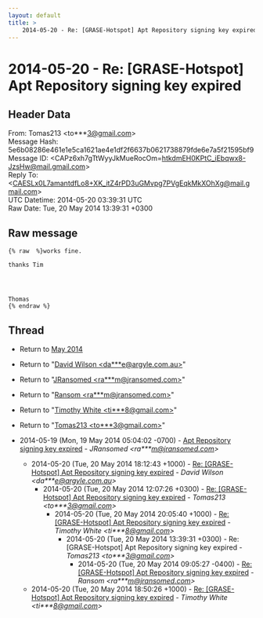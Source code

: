 ```yaml
---
layout: default
title: >
    2014-05-20 - Re: [GRASE-Hotspot] Apt Repository signing key expired
---
```


# 2014-05-20 - Re: [GRASE-Hotspot] Apt Repository signing key expired

## Header Data

From: Tomas213 \<to***3@gmail.com\><br>
Message Hash: 5e6b08286e461e1e5ca1621ae4e1df2f6637b0621738879fde6e7a5f21595bf9<br>
Message ID: \<CAPz6xh7gTtWyyJkMueRocOm=htkdmEH0KPtC_iEbqwx8-JzsHw@mail.gmail.com\><br>
Reply To: \<CAESLx0L7amantdfLo8+XK_itZ4rPD3uGMvpg7PVgEqkMkXOhXg@mail.gmail.com\><br>
UTC Datetime: 2014-05-20 03:39:31 UTC<br>
Raw Date: Tue, 20 May 2014 13:39:31 +0300<br>

## Raw message

```
{% raw  %}works fine.

thanks Tim




Thomas
{% endraw %}
```

## Thread

+ Return to [May 2014](/archive/2014/05)

+ Return to "[David Wilson <da***e<span>@</span>argyle.com.au>](/authors/da___e_at_argyle_com_au)"
+ Return to "[JRansomed <ra***m<span>@</span>jransomed.com>](/authors/ra___m_at_jransomed_com)"
+ Return to "[Ransom <ra***m<span>@</span>jransomed.com>](/authors/ra___m_at_jransomed_com)"
+ Return to "[Timothy White <ti***8<span>@</span>gmail.com>](/authors/ti___8_at_gmail_com)"
+ Return to "[Tomas213 <to***3<span>@</span>gmail.com>](/authors/to___3_at_gmail_com)"

+ 2014-05-19 (Mon, 19 May 2014 05:04:02 -0700) - [Apt Repository signing key expired](/archive/2014/05/e877718893525be6c0a0b69cbe1c20dd1683d901c3d4f1d0ee9c77adf47047dd) - _JRansomed \<ra***m@jransomed.com\>_
  + 2014-05-20 (Tue, 20 May 2014 18:12:43 +1000) - [Re: [GRASE-Hotspot] Apt Repository signing key expired](/archive/2014/05/6125b92861d6e6f5299c00866b6704d18ad983cba1fbc1a62b2986b4de5c4c8c) - _David Wilson \<da***e@argyle.com.au\>_
    + 2014-05-20 (Tue, 20 May 2014 12:07:26 +0300) - [Re: [GRASE-Hotspot] Apt Repository signing key expired](/archive/2014/05/4692ea5c187a31b3308276a542a7099e60da498a3f623c5b782f6589a2ad66af) - _Tomas213 \<to***3@gmail.com\>_
      + 2014-05-20 (Tue, 20 May 2014 20:05:40 +1000) - [Re: [GRASE-Hotspot] Apt Repository signing key expired](/archive/2014/05/d228433bec5d02632cdd6783af2fd57f4169867362878398d208f2211a0f9a7d) - _Timothy White \<ti***8@gmail.com\>_
        + 2014-05-20 (Tue, 20 May 2014 13:39:31 +0300) - Re: [GRASE-Hotspot] Apt Repository signing key expired - _Tomas213 \<to***3@gmail.com\>_
          + 2014-05-20 (Tue, 20 May 2014 09:05:27 -0400) - [Re: [GRASE-Hotspot] Apt Repository signing key expired](/archive/2014/05/64167226280c90b07dfdf47671ab4e57a8969acbd718cde6c4d748ba16783ca8) - _Ransom \<ra***m@jransomed.com\>_
  + 2014-05-20 (Tue, 20 May 2014 18:50:26 +1000) - [Re: [GRASE-Hotspot] Apt Repository signing key expired](/archive/2014/05/78a81a7ad77b2d802a7c1916686ed0c59a43251dc9198ca2687272a2ba545ef7) - _Timothy White \<ti***8@gmail.com\>_

